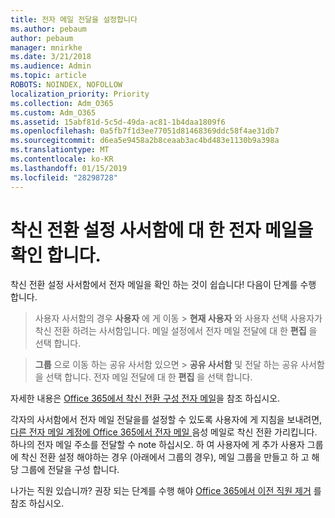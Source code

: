 ```yaml
---
title: 전자 메일 전달을 설정합니다
ms.author: pebaum
author: pebaum
manager: mnirkhe
ms.date: 3/21/2018
ms.audience: Admin
ms.topic: article
ROBOTS: NOINDEX, NOFOLLOW
localization_priority: Priority
ms.collection: Adm_O365
ms.custom: Adm_O365
ms.assetid: 15abf81d-5c5d-49da-ac81-1b4daa1809f6
ms.openlocfilehash: 0a5fb7f1d3ee77051d81468369ddc58f4ae31db7
ms.sourcegitcommit: d6ea5e9458a2b8ceaab3ac4bd483e1130b9a398a
ms.translationtype: MT
ms.contentlocale: ko-KR
ms.lasthandoff: 01/15/2019
ms.locfileid: "28298728"
---
```

# <a name="check-the-email-forwarding-settings-for-a-mailbox"></a>착신 전환 설정 사서함에 대 한 전자 메일을 확인 합니다.

착신 전환 설정 사서함에서 전자 메일을 확인 하는 것이 쉽습니다! 다음이 단계를 수행 합니다.
  
> 사용자 사서함의 경우 **사용자** 에 게 이동 \> **현재 사용자** 와 사용자 선택 사용자가 착신 전환 하려는 사서함입니다. 메일 설정에서 전자 메일 전달에 대 한 **편집** 을 선택 합니다. 
    
> **그룹** 으로 이동 하는 공유 사서함 있으면 \> **공유 사서함** 및 전달 하는 공유 사서함을 선택 합니다. 전자 메일 전달에 대 한 **편집** 을 선택 합니다. 
    
자세한 내용은 [Office 365에서 착신 전환 구성 전자 메일](https://support.office.com/en-us/article/Configure-email-forwarding-in-Office-365-ab5eb117-0f22-4fa7-a662-3a6bdb0add74)을 참조 하십시오. 
  
각자의 사서함에서 전자 메일 전달을를 설정할 수 있도록 사용자에 게 지침을 보내려면, [다른 전자 메일 계정에 Office 365에서 전자 메일 ](https://support.office.com/en-us/article/Forward-email-from-Office-365-to-another-email-account-1ed4ee1e-74f8-4f53-a174-86b748ff6a0e)음성 메일로 착신 전환 가리킵니다. 하나의 전자 메일 주소를 전달할 수 note 하십시오. 하 여 사용자에 게 추가 사용자 그룹에 착신 전환 설정 해야하는 경우 (아래에서 그룹의 경우), 메일 그룹을 만들고 하 고 해당 그룹에 전달을 구성 합니다.
  
나가는 직원 있습니까? 권장 되는 단계를 수행 해야 [Office 365에서 이전 직원 제거](https://support.office.com/article/https://support.office.com/en-us/article/Remove-a-former-employee-from-Office-365-44d96212-4d90-4027-9aa9-a95eddb367d1.aspx) 를 참조 하십시오. 
  

